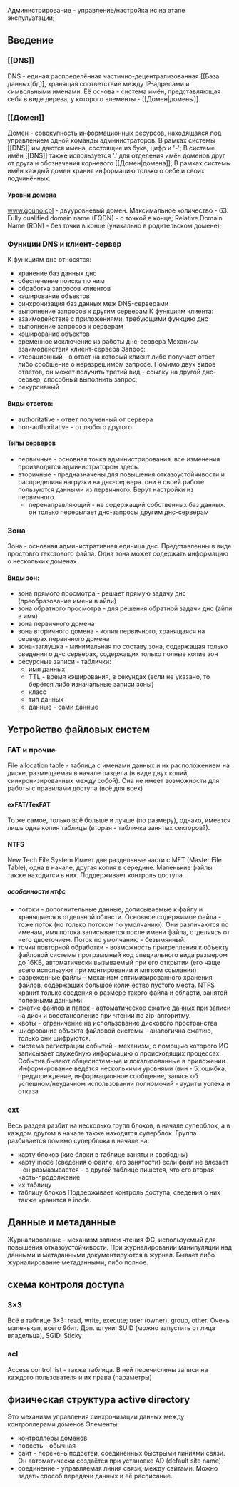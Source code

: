 Администрирование - управление/настройка ис на этапе экспулуатации;
## Введение 
### [[DNS]]
DNS - единая распределённая частично-децентрализованная [[База данных|бд]], хранящая соответствие между IP-адресами и символьными именами.
Её основа - система имён, представляющая себя в виде дерева, у которого элементы - [[Домен|домены]].
### [[Домен]] 
Домен - совокупность информационных ресурсов, находящаяся под управлением одной команды администраторов. 
В рамках системы [[DNS]] им даются имена, состоящие из букв, цифр и '-';
В системе имён [[DNS]] также используется '.' для отделения имён доменов друг от друга и обозначения корневого [[Домен|домена]];
В рамках системы имён каждый домен хранит информацию только о себе и своих подчинённых.
#### Уровни домена
www.gouno.cpl - двууровневый домен. Максимальное количество - 63.
Fully qualified domain name (FQDN) - с точкой в конце;
Relative Domain Name (RDN) - без точки в конце (уникально в родительском домене);
### Функции DNS и клиент-сервер
К функциям днс относятся:
- хранение баз данных днс
- обеспечение поиска по ним
- обработка запросов клиентов
- кэширование объектов
- синхронизация баз данных меж DNS-серверами
- выполнение запросов к другим серверам
К функциям клиента:
- взаимодействие с приложениями, требующими функцию днс
- выполнение запросов к серверам
- кэширование объектов
- временное исключение из работы днс-сервера
Механизм взаимодействия клиент-сервера
Запрос:
- итерационный - в ответ на который клиент либо получает ответ, либо сообщение о неразрешимом запросе. Помимо двух видов ответов, он может получить третий вид - ссылку на другой днс-сервер, способный выполнить запрос;
- рекурсивный
#### Виды ответов:
- authoritative - ответ полученный от сервера
- non-authoritative - от любого другого
#### Типы серверов
- первичные - основная точка администрирования. все изменения производятся администратором здесь.
- вторичные - предназначены для повышения отказоустойчивости и распределиня нагрузки на днс-сервера. они в своей работе пользуются данными из первичного. Берут настройки из первичного.
	- перенаправляющий - не содержащий собственных баз данных. он только пересылает днс-запросы другим днс-серверам
### Зона
Зона - основная административная единица днс. Представленны в виде простовго текстового файла. Одна зона может содержать информацию о нескольких доменах
#### Виды зон:
- зона прямого просмотра - решает прямую задачу днс (преобразование имени в айпи)
- зона обратного просмотра - для решения обратной задачи днс (айпи в имя)
- зона первичного домена
- зона вторичного домена - копия первичного, хранящаяся на серверах первичного домена
- зона-заглушка - минимальная по составу зона, содержащая только сведения о днс серверах, содержащих только полные копие зон
- ресурсные записи - таблички:
	- имя данных
	- TTL - время кэширования, в секундах (если не указано, то берётся либо изначальные записи зоны)
	- класс
	- тип данных
	- данные - сами данные
## Устройство файловых систем
### FAT и прочие
File allocation table - таблица с именами данных и их расположением на диске, размещаемая в начале раздела (в виде двух копий, синхронизированных между собой). Она не имеет возможности для работы с правилами доступа (всё для всех)
#### exFAT/TexFAT
То же самое, только всё больше и лучше (по размеру), однако, имеется лишь одна копия таблицы (вторая - табличка занятых секторов?). 
#### NTFS
New Tech File System 
Имеет две раздельные части с MFT (Master File Table), одна в начале, другая копия в середине. Маленькие файлы также находятся в них. Поддерживает контроль доступа.
##### особенности нтфс
- потоки - дополнительные данные, дописываемые к файлу и хранящиеся в отдельной области. Основное содержимое файла - тоже поток (но только потоком по умолчанию). Они различаются по именам, имя потока записывается после имени файла, отделяясь от него двоеточием. Поток по умолчанию - безымянный. 
- точки повторной обработки - возможность прикрепления к объекту файловой системы программный код специального вида размером до 16КБ, автоматически вызываемый при его открытии (его чаще всего используют при монтировании и мягком ссылании)
- разреженные файлы - механизм оптимизированного хранения файлов, содержащих большое количество пустого места. NTFS хранит только сведения о размере такого файла и области, занятой полезными данными 
- сжатие файлов и папок - автоматическое сжатие данных при записи на диск и восстановление при чтении по zip-алгоритму. 
- квоты - ограничение на использование дискового пространства 
- шифрование объекта файловой системы - аналогична сжатию, только они шифруются. 
- система регистрации событий - механизм, с помощью которого ИС записывает служебную информацию о происходящих процессах. События бывают общесистемные и локализованные в приложении. Информирование ведётся несколькими уровнями (вин - 5: ошибка, предупреждение, информационное сообщение, запись об успешном/неудачном использовании полномочий - аудиты успеха и отказа 
### ext
Весь раздел разбит на несколько групп блоков, в начале суперблок, а в каждом другом в начале также находятся суперблок. Группа разбивается помимо суперблока в начале на:
- карту блоков (кие блоки в таблице заняты и свободны)
- карту inode (сведения о файле, его занятости) если файл не влезает - он размазывается - в другой таблице пишется, что его вторая часть-продолжение
- их таблицу
- таблицу блоков
Поддерживает контроль доступа, сведения о них также хранится в inode. 
## Данные и метаданные
Журналирование - механизм записи чтения ФС, используемый для повышения отказоустойчивости. При журналировании манипуляции над данными и метаданными документируются в журнал. 
Бывает либо журналирование метаданными, либо полное. 
## схема контроля доступа
### 3×3
Всё в таблице 3×3: read, write, execute; user (owner), group, other. Очень маленькая, всего 9бит. Доп. штуки: SUID (можно запустить от лица владельца), SGID, Sticky
### acl
Access control list - также таблица. В ней перечислены записи на каждого пользователя и их права (параметры)

## физическая структура active directory
Это механизм управления синхронизации данных между контроллерами доменов
Элементы: 
- контроллеры доменов
- подсеть - обычная 
- сайт - перечень подсетей, соединённых быстрыми линиями связи. Он автоматически создаётся при установке AD (default site name)
- соединение - управляемая линия связи, между сайтами. Можно задать способ передачи данных и её расписание. 